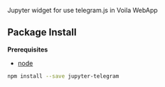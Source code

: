 Jupyter widget for use telegram.js in Voila WebApp

Package Install
---------------

**Prerequisites**
- [node](http://nodejs.org/)

```bash
npm install --save jupyter-telegram
```

